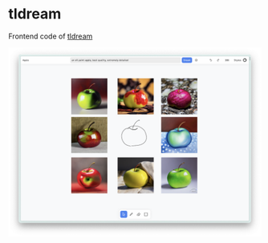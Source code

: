 # tldream

Frontend code of [tldream](https://github.com/Sanster/tldream)

![A screenshot of the tldream web app](./assets/tldream.png)
